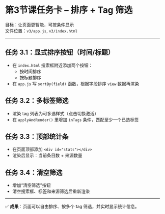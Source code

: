 # 第3节课任务卡 – 排序 + Tag 筛选

目标：让页面更智能，可按条件显示  
文件位置：`v3/app.js`, `v3/index.html`

---

## 任务 3.1：显式排序按钮（时间/标题）
- 在 `index.html` 搜索框附近添加两个按钮：
  - 按时间排序
  - 按标题排序
- 在 `app.js` 写 `sortBy(field)` 函数，根据字段排序 `view` 数据再渲染

## 任务 3.2：多标签筛选
- 渲染 tag 列表为可多选样式（点击切换激活）
- 在 `applyAndRender()` 里增加 `inTags` 条件，匹配至少一个已选标签

## 任务 3.3：顶部统计条
- 在页面顶部添加 `<div id="stats"></div>`
- 渲染后显示：当前条目数 + 来源数量

## 任务 3.4：清空筛选
- 增加“清空筛选”按钮
- 清空搜索框、标签和来源筛选后重新渲染

---

✅ **成果**：页面可以自由排序、按多个 tag 筛选，并实时显示统计信息。
